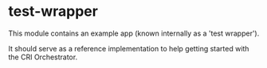 # test-wrapper

This module contains an example app (known internally as a 'test wrapper').

It should serve as a reference implementation to help getting started with the CRI Orchestrator.
